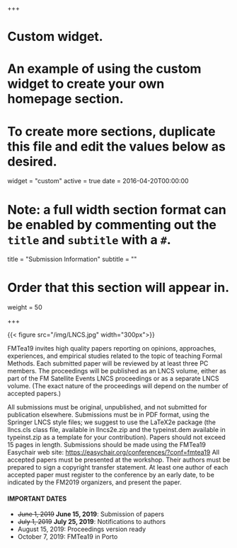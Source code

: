 +++
# Custom widget.
# An example of using the custom widget to create your own homepage section.
# To create more sections, duplicate this file and edit the values below as desired.
widget = "custom"
active = true
date = 2016-04-20T00:00:00

# Note: a full width section format can be enabled by commenting out the `title` and `subtitle` with a `#`.
title = "Submission Information"
subtitle = ""

# Order that this section will appear in.
weight = 50


+++

{{< figure src="/img/LNCS.jpg" width="300px">}}


FMTea19 invites high quality papers reporting on opinions, approaches, experiences, and empirical studies related to the topic of teaching Formal Methods. Each submitted paper will be reviewed by at least three PC members. The proceedings will be published as an LNCS volume, either as part of the FM Satellite Events LNCS proceedings or as a separate LNCS volume. (The exact nature of the proceedings will depend on the number of accepted papers.)

All submissions must be original, unpublished, and not submitted for publication elsewhere. Submissions must be in PDF format, using the Springer LNCS style files; we suggest to use the LaTeX2e package (the llncs.cls class file, available in llncs2e.zip and the typeinst.dem available in typeinst.zip as a template for your contribution). Papers should not exceed 15 pages in length. Submissions should be made using the FMTea19 Easychair web site:
https://easychair.org/conferences/?conf=fmtea19
All accepted papers must be presented at the workshop. Their authors must be prepared to sign a copyright transfer statement. At least one author of each accepted paper must register to the conference by an early date, to be indicated by the FM2019 organizers, and present the paper.

#### IMPORTANT DATES
-	~~June 1, 2019~~ **June 15, 2019**: Submission of papers
-	~~July 1, 2019~~ **July 25, 2019**: Notifications to authors
-	August 15, 2019: Proceedings version ready
-	October 7, 2019: FMTea19 in Porto 

